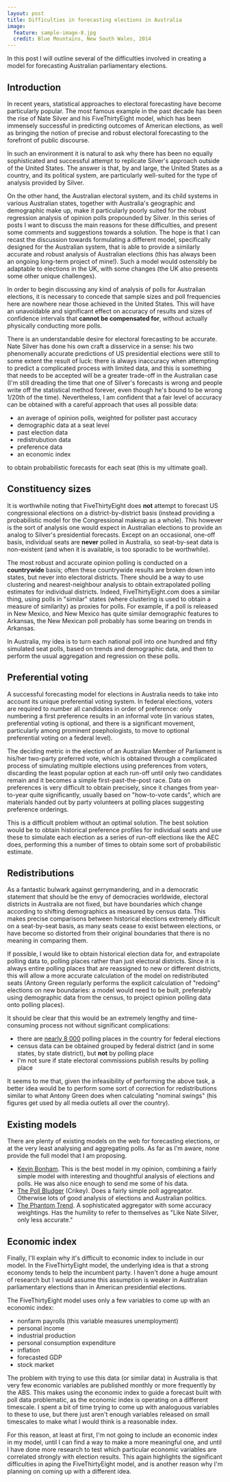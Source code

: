 ```yaml
---
layout: post
title: Difficulties in forecasting elections in Australia
image:
  feature: sample-image-8.jpg
  credit: Blue Mountains, New South Wales, 2014
---
```


In this post I will outline several of the difficulties involved in creating a model for forecasting Australian parliamentary elections. 

## Introduction

In recent years, statistical approaches to electoral forecasting have become particularly popular. The most famous example in the past decade has been the rise of Nate Silver and his FiveThirtyEight model, which has been immensely successful in predicting outcomes of American elections, as well as bringing the notion of precise and robust electoral forecasting to the forefront of public discourse.

In such an environment it is natural to ask why there has been no equally sophisticated and successful attempt to replicate Silver's approach outside of the United States. The answer is that, by and large, the United States as a country, and its political system, are particularly well-suited for the type of analysis provided by Silver. 

On the other hand, the Australian electoral system, and its child systems in various Australian states, together with Australia's geographic and demographic make up, make it particularly poorly suited for the robust regression analysis of opinion polls propounded by Silver. In this series of posts I want to discuss the main reasons for these difficulties, and present some comments and suggestions towards a solution. The hope is that I can recast the discussion towards formulating a different model, specifically designed for the Australian system, that is able to provide a similarly accurate and robust analysis of Australian elections (this has always been an ongoing long-term project of mine!). Such a model would ostensibly be adaptable to elections in the UK, with some changes (the UK also presents some other unique challenges). 

In order to begin discussing any kind of analysis of polls for Australian elections, it is necessary to concede that sample sizes and poll frequencies here are nowhere near those achieved in the United States. This will have an unavoidable and significant effect on accuracy of results and sizes of confidence intervals that **cannot be compensated for**, without actually physically conducting more polls. 

There is an understandable desire for electoral forecasting to be accurate. Nate Silver has done his own craft a disservice in a sense: his two phenomenally accurate predictions of US presidential elections were still to some extent the result of luck: there is always inaccuracy when attempting to predict a complicated process with limited data, and this is something that needs to be accepted will be a greater trade-off in the Australian case (I'm still dreading the time that one of Silver's forecasts is wrong and people write off the statistical method forever, even though he's bound to be wrong 1/20th of the time). Nevertheless, I am confident that a fair level of accuracy can be obtained with a careful approach that uses all possible data: 

- an average of opinion polls, weighted for pollster past accuracy
- demographic data at a seat level
- past election data
- redistrubution data
- preference data
- an economic index

to obtain probabilistic forecasts for each seat (this is my ultimate goal). 

## Constituency sizes

It is worthwhile noting that FiveThirtyEight does **not** attempt to forecast US congressional elections on a district-by-district basis (instead providing a probabilistic model for the Congressional makeup as a whole). This however is the sort of analysis one would expect in Australian elections to provide an analog to Silver's presidential forecasts. Except on an occasional, one-off basis, individual seats are **never** polled in Australia, so seat-by-seat data is non-existent (and when it is available, is too sporadic to be worthwhile).

The most robust and accurate opinion polling is conducted on a **countrywide** basis; often these countrywide results are broken down into states, but never into electoral districts. There should be a way to use clustering and nearest-neighbour analysis to obtain extrapolated polling estimates for individual districts. Indeed, FiveThirtyEight.com does a similar thing, using polls in "similar" states (where clustering is used to obtain a measure of similarity) as proxies for polls. For example, if a poll is released in New Mexico, and New Mexico has quite similar demographic features to Arkansas, the New Mexican poll probably has some bearing on trends in Arkansas. 

In Australia, my idea is to turn each national poll into one hundred and fifty simulated seat polls, based on trends and demographic data, and then to perform the usual aggregation and regression on these polls. 

## Preferential voting

A successful forecasting model for elections in Australia needs to take into account its unique preferential voting system. In federal elections, voters are required to number all candidates in order of preference: only numbering a first preference results in an informal vote (in various states, preferential voting is optional, and there is a significant movement, particularly among prominent psephologists, to move to optional preferential voting on a federal level).

The deciding metric in the election of an Australian Member of Parliament is his/her two-party preferred vote, which is obtained through a complicated process of simulating multiple elections using preferences from voters, discarding the least popular option at each run-off until only two candidates remain and it becomes a simple first-past-the-post race. Data on preferences is very difficult to obtain precisely, since it changes from year-to-year quite significantly, usually based on "how-to-vote cards", which are materials handed out by party volunteers at polling places suggesting preference orderings.

This is a difficult problem without an optimal solution. The best solution would be to obtain historical preference profiles for individual seats and use these to simulate each election as a series of run-off elections like the AEC does, performing this a number of times to obtain some sort of probabilistic estimate.

## Redistributions

As a fantastic bulwark against gerrymandering, and in a democratic statement that should be the envy of democracies worldwide, electoral districts in Australia are not fixed, but have boundaries which change according to shifting demographics as measured by census data. This makes precise comparisons between historical elections extremely difficult on a seat-by-seat basis, as many seats cease to exist between elections, or have become so distorted from their original boundaries that there is no meaning in comparing them.

If possible, I would like to obtain historical election data for, and extrapolate polling data to, polling places rather than just electoral districts. Since it is always entire polling places that are reassigned to new or different districts, this will allow a more accurate calculation of the model on redistributed seats (Antony Green regularly performs the explicit calculation of "redoing" elections on new boundaries: a model would need to be built, preferably using demographic data from the census, to project opinion polling data onto polling places).

It should be clear that this would be an extremely lengthy and time-consuming process not without significant complications:

- there are [nearly 8 000](http://www.aec.gov.au/about_aec/cea-notices/election-pp.htm) polling places in the country for federal elections
- census data can be obtained grouped by federal district (and in some states, by state district), but **not** by polling place
- I'm not sure if state electoral commissions publish results by polling place 

It seems to me that, given the infeasibility of performing the above task, a better idea would be to perform some sort of correction for redistributions similar to what Antony Green does when calculating "nominal swings" (his figures get used by all media outlets all over the country). 

## Existing models

There are plenty of existing models on the web for forecasting elections, or at the very least analysing and aggregating polls. As far as I'm aware, none provide the full model that I am proposing.

- [Kevin Bonham](http://kevinbonham.blogspot.com.au). This is the best model in my opinion, combining a fairly simple model with interesting and thoughtful analysis of elections and polls. He was also nice enough to send me some of his data. 
- [The Poll Bludger](http://blogs.crikey.com.au/pollbludger/) (Crikey). Does a fairly simple poll aggregator. Otherwise lots of good analysis of elections and Australian politics. 
- [The Phantom Trend](http://www.phantomtrend.com/). A sophisticated aggregator with some accuracy weightings. Has the humility to refer to themselves as "Like Nate Silver, only less accurate."

## Economic index

Finally, I'll explain why it's difficult to economic index to include in our model. In the FiveThirtyEight model, the underlying idea is that a strong economy tends to help the incumbent party. I haven't done a huge amount of research but I would assume this assumption is weaker in Australian parliamentary elections than in American presidential elections. 

The FiveThirtyEight model uses only a few variables to come up with an economic index:

- nonfarm payrolls (this variable measures unemployment)
- personal income
- industrial production
- personal consumption expenditure
- inflation
- forecasted GDP
- stock market

The problem with trying to use this data (or similar data) in Australia is that very few economic variables are published monthly or more frequently by the ABS. This makes using the economic index to guide a forecast built with poll data problematic, as the economic index is operating on a different timescale. I spent a bit of time trying to come up with analoguous variables to these to use, but there just aren't enough variables released on small timescales to make what I would think is a reasonable index. 

For this reason, at least at first, I'm not going to include an economic index in my model, until I can find a way to make a more meaningful one, and until I have done more research to test which particular economic variables are correlated strongly with election results. This again highlights the significant difficulties in aping the FiveThirtyEight model, and is another reason why I'm planning on coming up with a different idea. 
